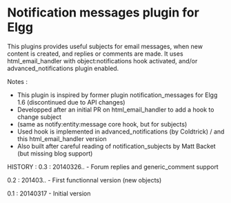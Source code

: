 # Notification messages plugin for Elgg

This plugins provides useful subjects for email messages, when new content is created, and replies or comments are made. It uses html_email_handler with object:notifications hook activated, and/or advanced_notifications plugin enabled.

Notes : 
 * This plugin is inspired by former plugin notification_messages for Elgg 1.6 (discontinued due to API changes)
 * Developped after an initial PR on html_email_handler to add a hook to change subject 
 *   (same as notify:entity:message core hook, but for subjects)
 * Used hook is implemented in advanced_notifications (by Coldtrick) / and this html_email_handler version
 * Also built after careful reading of notification_subjects by Matt Backet (but missing blog support)


HISTORY :
0.3 : 20140326.. - Forum replies and generic_comment support

0.2 : 201403.. - First functionnal version (new objects)

0.1 : 20140317 - Initial version


